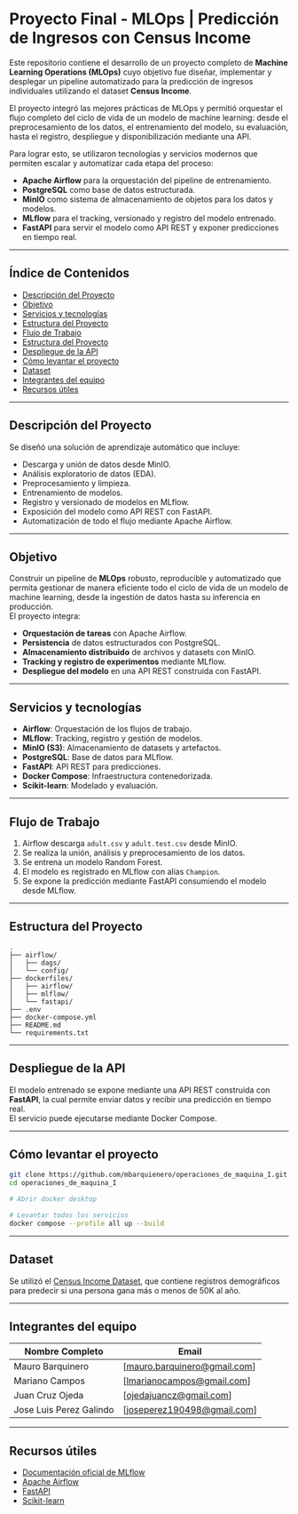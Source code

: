 # Proyecto Final - MLOps | Predicción de Ingresos con Census Income

Este repositorio contiene el desarrollo de un proyecto completo de **Machine Learning Operations (MLOps)** cuyo objetivo fue diseñar, implementar y desplegar un pipeline automatizado para la predicción de ingresos individuales utilizando el dataset **Census Income**.  

El proyecto integró las mejores prácticas de MLOps y permitió orquestar el flujo completo del ciclo de vida de un modelo de machine learning: desde el preprocesamiento de los datos, el entrenamiento del modelo, su evaluación, hasta el registro, despliegue y disponibilización mediante una API.

Para lograr esto, se utilizaron tecnologías y servicios modernos que permiten escalar y automatizar cada etapa del proceso:
- **Apache Airflow** para la orquestación del pipeline de entrenamiento.
- **PostgreSQL** como base de datos estructurada.
- **MinIO** como sistema de almacenamiento de objetos para los datos y modelos.
- **MLflow** para el tracking, versionado y registro del modelo entrenado.
- **FastAPI** para servir el modelo como API REST y exponer predicciones en tiempo real.

---

## Índice de Contenidos

- [ Descripción del Proyecto](#-descripción-del-proyecto)
- [ Objetivo](#-objetivo)
- [ Servicios y tecnologías](#-servicios-y-tecnologías)
- [ Estructura del Proyecto](#-estructura-del-proyecto)
- [ Flujo de Trabajo](#-flujo-de-trabajo)
- [ Estructura del Proyecto](#-estructura-del-proyecto)
- [ Despliegue de la API](#-despliegue-de-la-api)
- [ Cómo levantar el proyecto](#-como-levantar-el-proyecto)
- [ Dataset](#-dataset)
- [ Integrantes del equipo](#-integrantes-del-equipo)
- [ Recursos útiles](#-recursos-útiles)

---

##  Descripción del Proyecto

Se diseñó una solución de aprendizaje automático que incluye:

- Descarga y unión de datos desde MinIO.
- Análisis exploratorio de datos (EDA).
- Preprocesamiento y limpieza.
- Entrenamiento de modelos.
- Registro y versionado de modelos en MLflow.
- Exposición del modelo como API REST con FastAPI.
- Automatización de todo el flujo mediante Apache Airflow.

---

## Objetivo

Construir un pipeline de **MLOps** robusto, reproducible y automatizado que permita gestionar de manera eficiente todo el ciclo de vida de un modelo de machine learning, desde la ingestión de datos hasta su inferencia en producción.  
El proyecto integra:

- **Orquestación de tareas** con Apache Airflow.
- **Persistencia** de datos estructurados con PostgreSQL.
- **Almacenamiento distribuido** de archivos y datasets con MinIO.
- **Tracking y registro de experimentos** mediante MLflow.
- **Despliegue del modelo** en una API REST construida con FastAPI.

---

##  Servicios y tecnologías

- **Airflow**: Orquestación de los flujos de trabajo.
- **MLflow**: Tracking, registro y gestión de modelos.
- **MinIO (S3)**: Almacenamiento de datasets y artefactos.
- **PostgreSQL**: Base de datos para MLflow.
- **FastAPI**: API REST para predicciones.
- **Docker Compose**: Infraestructura contenedorizada.
- **Scikit-learn**: Modelado y evaluación.

---

##  Flujo de Trabajo

1. Airflow descarga `adult.csv` y `adult.test.csv` desde MinIO.
2. Se realiza la unión, análisis y preprocesamiento de los datos.
3. Se entrena un modelo Random Forest.
4. El modelo es registrado en MLflow con alias `Champion`.
5. Se expone la predicción mediante FastAPI consumiendo el modelo desde MLflow.

---

##  Estructura del Proyecto

```
.
├── airflow/
│   ├── dags/
│   └── config/
├── dockerfiles/
│   ├── airflow/
│   ├── mlflow/
│   └── fastapi/
├── .env
├── docker-compose.yml
├── README.md
└── requirements.txt
```

---

## Despliegue de la API

El modelo entrenado se expone mediante una API REST construida con **FastAPI**, la cual permite enviar datos y recibir una predicción en tiempo real.  
El servicio puede ejecutarse mediante Docker Compose.

---

##  Cómo levantar el proyecto

```bash
git clone https://github.com/mbarquienero/operaciones_de_maquina_I.git
cd operaciones_de_maquina_I

# Abrir docker desktop

# Levantar todos los servicios
docker compose --profile all up --build
```

---

## Dataset

Se utilizó el [Census Income Dataset](https://www.kaggle.com/datasets/tawfikelmetwally/census-income-dataset/data), que contiene registros demográficos para predecir si una persona gana más o menos de 50K al año.

---

##  Integrantes del equipo

| Nombre Completo         |  Email                      |
|------------------------ |-----------------------------|
| Mauro Barquinero        | [mauro.barquinero@gmail.com]|
| Mariano Campos          | [lmarianocampos@gmail.com]  |
| Juan Cruz Ojeda         | [ojedajuancz@gmail.com]     |
| Jose Luis Perez Galindo | [joseperez190498@gmail.com] |

---

## Recursos útiles

- [Documentación oficial de MLflow](https://mlflow.org/docs/latest/index.html)
- [Apache Airflow](https://airflow.apache.org/docs/)
- [FastAPI](https://fastapi.tiangolo.com/)
- [Scikit-learn](https://scikit-learn.org/)